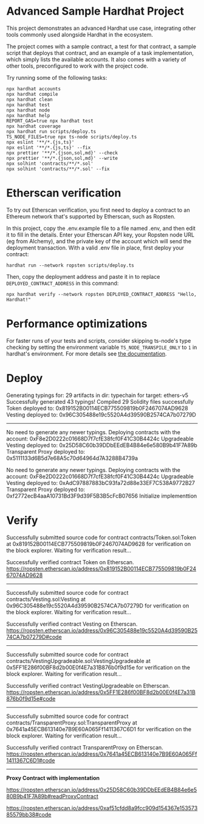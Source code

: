 # Advanced Sample Hardhat Project

This project demonstrates an advanced Hardhat use case, integrating other tools commonly used alongside Hardhat in the ecosystem.

The project comes with a sample contract, a test for that contract, a sample script that deploys that contract, and an example of a task implementation, which simply lists the available accounts. It also comes with a variety of other tools, preconfigured to work with the project code.

Try running some of the following tasks:

```shell
npx hardhat accounts
npx hardhat compile
npx hardhat clean
npx hardhat test
npx hardhat node
npx hardhat help
REPORT_GAS=true npx hardhat test
npx hardhat coverage
npx hardhat run scripts/deploy.ts
TS_NODE_FILES=true npx ts-node scripts/deploy.ts
npx eslint '**/*.{js,ts}'
npx eslint '**/*.{js,ts}' --fix
npx prettier '**/*.{json,sol,md}' --check
npx prettier '**/*.{json,sol,md}' --write
npx solhint 'contracts/**/*.sol'
npx solhint 'contracts/**/*.sol' --fix
```

# Etherscan verification

To try out Etherscan verification, you first need to deploy a contract to an Ethereum network that's supported by Etherscan, such as Ropsten.

In this project, copy the .env.example file to a file named .env, and then edit it to fill in the details. Enter your Etherscan API key, your Ropsten node URL (eg from Alchemy), and the private key of the account which will send the deployment transaction. With a valid .env file in place, first deploy your contract:

```shell
hardhat run --network ropsten scripts/deploy.ts
```

Then, copy the deployment address and paste it in to replace `DEPLOYED_CONTRACT_ADDRESS` in this command:

```shell
npx hardhat verify --network ropsten DEPLOYED_CONTRACT_ADDRESS "Hello, Hardhat!"
```

# Performance optimizations

For faster runs of your tests and scripts, consider skipping ts-node's type checking by setting the environment variable `TS_NODE_TRANSPILE_ONLY` to `1` in hardhat's environment. For more details see [the documentation](https://hardhat.org/guides/typescript.html#performance-optimizations).

# Deploy
Generating typings for: 29 artifacts in dir: typechain for target: ethers-v5
Successfully generated 43 typings!
Compiled 29 Solidity files successfully
Token deployed to: 0x819152B00114ECB775509819b0F2467074AD9628
Vesting deployed to: 0x96C305488e19c5520A4d39590B2574CA7b07279D

---

No need to generate any newer typings.
Deploying contracts with the account: 0xF8e2D0222c01668D7f7cfE38fcf0F41C30B4424c
Upgradeable Vesting deployed to: 0x25D58C60b39DDbEEdEB4B84e6e580B9b41F7A89b
Transparent Proxy deployed to: 0x5111133d6B5d7e68A5c70d64964d7A3288B4739a


No need to generate any newer typings.
Deploying contracts with the account: 0xF8e2D0222c01668D7f7cfE38fcf0F41C30B4424c
Upgradeable Vesting deployed to: 0xAdC97887883bC93fa72d88e33EF7C538A9772B27
Transparent Proxy deployed to: 0xf2772ecB4aaA10731Bd3F9d39F5B3B5cFcB07656
Initialize implementtion

# Verify
Successfully submitted source code for contract
contracts/Token.sol:Token at 0x819152B00114ECB775509819b0F2467074AD9628
for verification on the block explorer. Waiting for verification result...

Successfully verified contract Token on Etherscan.
https://ropsten.etherscan.io/address/0x819152B00114ECB775509819b0F2467074AD9628

---

Successfully submitted source code for contract
contracts/Vesting.sol:Vesting at 0x96C305488e19c5520A4d39590B2574CA7b07279D
for verification on the block explorer. Waiting for verification result...

Successfully verified contract Vesting on Etherscan.
https://ropsten.etherscan.io/address/0x96C305488e19c5520A4d39590B2574CA7b07279D#code

---

Successfully submitted source code for contract
contracts/VestingUpgradeable.sol:VestingUpgradeable at 0x5FF1E286f00BF8d2b00E0f4E7a31B876b0f9d15e
for verification on the block explorer. Waiting for verification result...

Successfully verified contract VestingUpgradeable on Etherscan.
https://ropsten.etherscan.io/address/0x5FF1E286f00BF8d2b00E0f4E7a31B876b0f9d15e#code

---

Successfully submitted source code for contract
contracts/TransparentProxy.sol:TransparentProxy at 0x7641a45ECB613140e7B9E60A065Ff1411367C6D1
for verification on the block explorer. Waiting for verification result...

Successfully verified contract TransparentProxy on Etherscan.
https://ropsten.etherscan.io/address/0x7641a45ECB613140e7B9E60A065Ff1411367C6D1#code

---

**Proxy Contract with implementation**

https://ropsten.etherscan.io/address/0x25D58C60b39DDbEEdEB4B84e6e580B9b41F7A89b#readProxyContract

https://ropsten.etherscan.io/address/0xaf51cfdd8a9fcc909d154367e15357385579bb38#code




